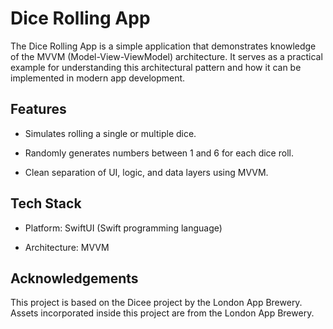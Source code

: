 # Dice Rolling App

The Dice Rolling App is a simple application that demonstrates knowledge of the MVVM (Model-View-ViewModel) architecture. It serves as a practical example for understanding this architectural pattern and how it can be implemented in modern app development.

## Features

- Simulates rolling a single or multiple dice.

- Randomly generates numbers between 1 and 6 for each dice roll.

- Clean separation of UI, logic, and data layers using MVVM.

## Tech Stack

- Platform: SwiftUI (Swift programming language)

- Architecture: MVVM

## Acknowledgements

This project is based on the Dicee project by the London App Brewery. Assets incorporated inside this project are from the London App Brewery.
